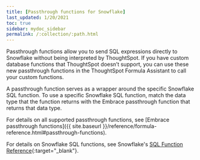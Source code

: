 ```yaml
---
title: [Passthrough functions for Snowflake]
last_updated: 1/20/2021
toc: true
sidebar: mydoc_sidebar
permalink: /:collection/:path.html
---
```

Passthrough functions allow you to send SQL expressions directly to Snowflake without being interpreted by ThoughtSpot. If you have custom database functions that ThoughtSpot doesn’t support, you can use these new passthrough functions in the ThoughtSpot Formula Assistant to call your custom functions.

A passthrough function serves as a wrapper around the specific Snowflake SQL function. To use a specific Snowflake SQL function, match the data type that the function returns with the Embrace passthrough function that returns that data type.

For details on all supported passthrough functions, see [Embrace passthrough functions]({{ site.baseurl }}/reference/formula-reference.html#passthrough-functions).

For details on Snowflake SQL functions, see Snowflake's [SQL Function Reference](https://docs.snowflake.com/en/sql-reference-functions.html){:target="_blank"}.
